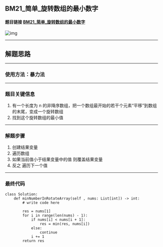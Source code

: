 ## BM21_简单_旋转数组的最小数字

#### 题目链接 [BM21_简单_旋转数组的最小数字](https://www.nowcoder.com/practice/9f3231a991af4f55b95579b44b7a01ba?tpId=295&tqId=23269&ru=/exam/oj&qru=/ta/format-top101/question-ranking&sourceUrl=%2Fexam%2Foj)

![img](https://i.ibb.co/LRJfGqM/20230705074440.png)

---
## 解题思路
---
### 使用方法：暴力法
---
### 题目关键信息

1. 有一个长度为 n 的非降序数组，把一个数组最开始的若干个元素“平移”到数组的末尾，变成一个旋转数组
2. 找到这个旋转数组的最小值

---
### 解题步骤
1. 创建结果变量
2. 遍历数组
3. 如果当前值小于结果变量中的值 则覆盖结果变量
4. 反之 遍历下一个值
---

### 最终代码
```
class Solution:
    def minNumberInRotateArray(self , nums: List[int]) -> int:
        # write code here

        res = nums[1]
        for i in range(len(nums) - 1):
            if nums[i] < nums[i + 1]:
                res = min(res, nums[i])
            else:
                continue
            i += 1
        return res
```